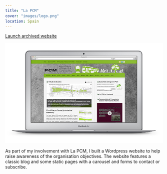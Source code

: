 ```yaml
---
title: "La PCM"
cover: "images/logo.png"
location: Spain
---
```


<p class="work-links">
<a class="btn icon icon-external" href="http://lapcm.herokuapp.com" target="_blank">Launch archived website</a>
</p>

![](./images/1.jpg)

As part of my involvement with La PCM, I built a Wordpress website to help raise awareness of the organisation objectives. The website features a classic blog and some static pages with a carousel and forms to contact or subscribe.
